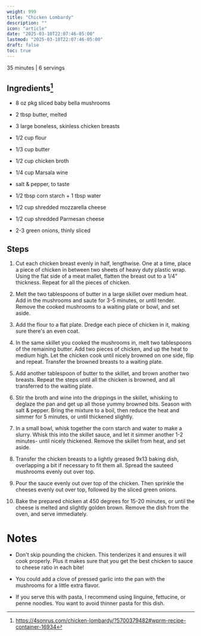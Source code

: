 ```yaml
---
weight: 999
title: "Chicken Lombardy"
description: ""
icon: "article"
date: "2025-03-10T22:07:46-05:00"
lastmod: "2025-03-10T22:07:46-05:00"
draft: false
toc: true
---
```


35 minutes | 6 servings

## Ingredients[^1]

- 8 oz pkg sliced baby bella mushrooms

- 2 tbsp butter, melted

- 3 large boneless, skinless chicken breasts

- 1/2 cup flour

- 1/3 cup butter

- 1/2 cup chicken broth

- 1/4 cup Marsala wine

- salt & pepper, to taste

- 1/2 tbsp corn starch + 1 tbsp water

- 1/2 cup shredded mozzarella cheese

- 1/2 cup shredded Parmesan cheese

- 2-3 green onions, thinly sliced

## Steps

1. Cut each chicken breast evenly in half, lengthwise. One at a time, place a piece of chicken in between two sheets of heavy duty plastic wrap. Using the flat side of a meat mallet, flatten the breast out to a 1/4" thickness. Repeat for all the pieces of chicken.

1. Melt the two tablespoons of butter in a large skillet over medium heat. Add in the mushrooms and saute for 3-5 minutes, or until tender. Remove the cooked mushrooms to a waiting plate or bowl, and set aside.

1. Add the flour to a flat plate. Dredge each piece of chicken in it, making sure there's an even coat.

1. In the same skillet you cooked the mushrooms in, melt two tablespoons of the remaining butter. Add two pieces of chicken, and up the heat to medium high. Let the chicken cook until nicely browned on one side, flip and repeat. Transfer the browned breasts to a waiting plate.

1. Add another tablespoon of butter to the skillet, and brown another two breasts. Repeat the steps until all the chicken is browned, and all transferred to the waiting plate.

1. Stir the broth and wine into the drippings in the skillet, whisking to deglaze the pan and get up all those yummy browned bits. Season with salt & pepper. Bring the mixture to a boil, then reduce the heat and simmer for 5 minutes, or until thickened slightly. 

1. In a small bowl, whisk together the corn starch and water to make a slurry. Whisk this into the skillet sauce, and let it simmer another 1-2 minutes- until nicely thickened. Remove the skillet from heat, and set aside.

1. Transfer the chicken breasts to a lightly greased 9x13 baking dish, overlapping a bit if necessary to fit them all. Spread the sauteed mushrooms evenly out over top.

1. Pour the sauce evenly out over top of the chicken. Then sprinkle the cheeses evenly out over top, followed by the sliced green onions.

1. Bake the prepared chicken at 450 degrees for 15-20 minutes, or until the cheese is melted and slightly golden brown. Remove the dish from the oven, and serve immediately.

# Notes

[^1]: https://4sonrus.com/chicken-lombardy/?5700379482#wprm-recipe-container-16934

- Don't skip pounding the chicken. This tenderizes it and ensures it will cook properly. Plus it makes sure that you get the best chicken to sauce to cheese ratio in each bite!

- You could add a clove of pressed garlic into the pan with the mushrooms for a little extra flavor.

- If you serve this with pasta, I recommend using linguine, fettucine, or penne noodles. You want to avoid thinner pasta for this dish.
